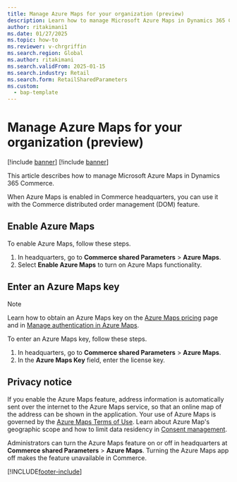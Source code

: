 ```yaml
---
title: Manage Azure Maps for your organization (preview)
description: Learn how to manage Microsoft Azure Maps in Dynamics 365 Commerce.
author: ritakimani1
ms.date: 01/27/2025
ms.topic: how-to
ms.reviewer: v-chrgriffin
ms.search.region: Global
ms.author: ritakimani
ms.search.validFrom: 2025-01-15
ms.search.industry: Retail
ms.search.form: RetailSharedParameters
ms.custom: 
  - bap-template
---
```


# Manage Azure Maps for your organization (preview)

[!include [banner](../includes/banner.md)]
[!include [banner](../includes/preview-banner.md)]

This article describes how to manage Microsoft Azure Maps in Dynamics 365 Commerce.

When Azure Maps is enabled in Commerce headquarters, you can use it with the Commerce distributed order management (DOM) feature.

## Enable Azure Maps

To enable Azure Maps, follow these steps.

1. In headquarters, go to **Commerce shared Parameters** \> **Azure Maps**.
1. Select **Enable Azure Maps** to turn on Azure Maps functionality.

## Enter an Azure Maps key

> [!NOTE]
> Learn how to obtain an Azure Maps key on the [Azure Maps pricing](https://azure.microsoft.com/pricing/details/azure-maps/) page and in [Manage authentication in Azure Maps](/azure/azure-maps/how-to-manage-authentication).

To enter an Azure Maps key, follow these steps.

1. In headquarters, go to **Commerce shared Parameters** \> **Azure Maps**.
1. In the **Azure Maps Key** field, enter the license key.

## Privacy notice

If you enable the Azure Maps feature, address information is automatically sent over the internet to the Azure Maps service, so that an online map of the address can be shown in the application. Your use of Azure Maps is governed by the [Azure Maps Terms of Use](https://azure.microsoft.com/support/legal/). Learn about Azure Map's geographic scope and how to limit data residency in [Consent management](/azure/azure-maps/consent-management).

Administrators can turn the Azure Maps feature on or off in headquarters at **Commerce shared Parameters** \> **Azure Maps**. Turning the Azure Maps app off makes the feature unavailable in Commerce.

[!INCLUDE[footer-include](../../includes/footer-banner.md)]
